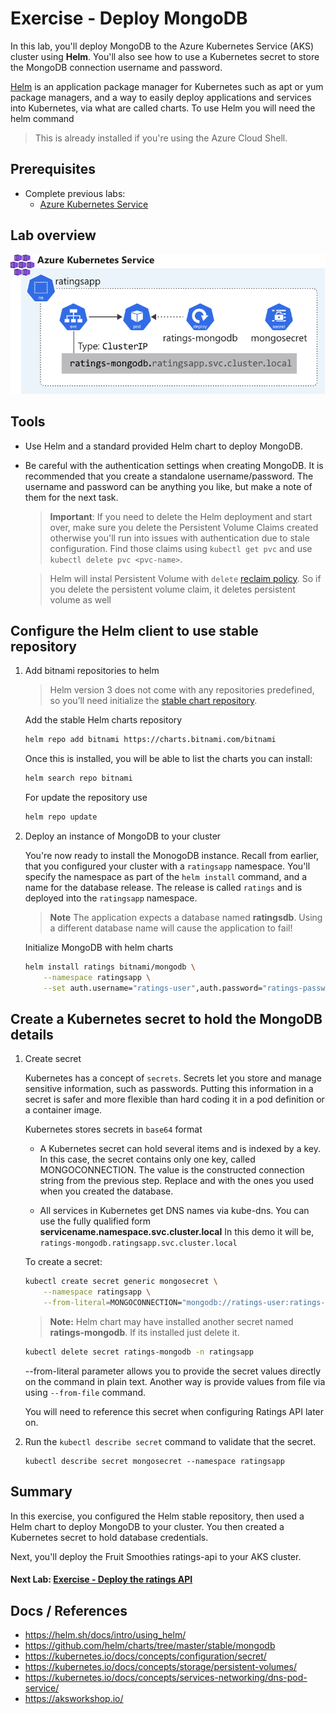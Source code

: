 Exercise - Deploy MongoDB
==
In this lab, you'll deploy MongoDB to the Azure Kubernetes Service (AKS) cluster using **Helm**. You'll also see how to use a Kubernetes secret to store the MongoDB connection username and password.

[Helm](https://helm.sh/) is an application package manager for Kubernetes such as apt or yum package managers, and a way to easily deploy applications and services into Kubernetes, via what are called charts. To use Helm you will need the helm command

> This is already installed if you're using the Azure Cloud Shell.

## Prerequisites

* Complete previous labs:
    * [Azure Kubernetes Service](../create-aks-cluster/README.md)


## Lab overview

![Architecture Diagram](/labs/deploy-mongodb/img/mongodb-architecture.svg "Architecture Diagram")

## Tools
* Use Helm and a standard provided Helm chart to deploy MongoDB.

* Be careful with the authentication settings when creating MongoDB. It is recommended that you create a standalone username/password. The username and password can be anything you like, but make a note of them for the next task.

    > **Important**: If you need to delete the Helm deployment and start over, make sure you delete the Persistent Volume Claims created otherwise you'll run into issues with authentication due to stale configuration. Find those claims using `kubectl get pvc` and use `kubectl delete pvc <pvc-name>`.

    > Helm will instal Persistent Volume with `delete` [reclaim policy](https://kubernetes.io/docs/concepts/storage/persistent-volumes/). So if you delete the persistent volume claim, it deletes persistent volume as well

## Configure the Helm client to use stable repository

1. Add bitnami repositories to helm

    > Helm version 3 does not come with any repositories predefined, so you’ll need initialize the [stable chart repository](https://v3.helm.sh/docs/intro/quickstart/#initialize-a-helm-chart-repository).

    Add the stable Helm charts repository 

    ```bash
    helm repo add bitnami https://charts.bitnami.com/bitnami
    ```

    Once this is installed, you will be able to list the charts you can install:

    ```bash
    helm search repo bitnami
    ```

    For update the repository use

    ```bash 
    helm repo update
    ```

2. Deploy an instance of MongoDB to your cluster

    You're now ready to install the MonogoDB instance. Recall from earlier, that you configured your cluster with a `ratingsapp` namespace. You'll specify the namespace as part of the `helm install` command, and a name for the database release. The release is called `ratings` and is deployed into the `ratingsapp` namespace.

    > **Note** The application expects a database named **ratingsdb**. Using a different database name will cause the application to fail!

    Initialize MongoDB with helm charts

    ```bash
    helm install ratings bitnami/mongodb \
        --namespace ratingsapp \
        --set auth.username="ratings-user",auth.password="ratings-password",auth.database=ratingsdb
    ```

## Create a Kubernetes secret to hold the MongoDB details

1. Create secret

    Kubernetes has a concept of `secrets`. Secrets let you store and manage sensitive information, such as passwords. Putting this information in a secret is safer and more flexible than hard coding it in a pod definition or a container image.
    
    Kubernetes stores secrets in `base64` format

    * A Kubernetes secret can hold several items and is indexed by a key. In this case, the secret contains only one key, called MONGOCONNECTION. The value is the constructed connection string from the previous step. Replace <username> and <password> with the ones you used when you created the database.

    * All services in Kubernetes get DNS names via kube-dns. You can use the fully qualified form **servicename.namespace.svc.cluster.local** In this demo it will be, `ratings-mongodb.ratingsapp.svc.cluster.local`

    To create a secret:

    ```bash
    kubectl create secret generic mongosecret \
        --namespace ratingsapp \
        --from-literal=MONGOCONNECTION="mongodb://ratings-user:ratings-password@ratings-mongodb.ratingsapp.svc.cluster.local:27017/ratingsdb"
    ```

    > **Note:** Helm chart may have installed another secret named **ratings-mongodb**. If its installed just delete it.

    ```bash
    kubectl delete secret ratings-mongodb -n ratingsapp
    ```

    --from-literal parameter allows you to provide the secret values directly on the command in plain text. Another way is provide values from file via using `--from-file` command.

    You will need to reference this secret when configuring Ratings API later on.

2. Run the `kubectl describe secret` command to validate that the secret.

    ```
    kubectl describe secret mongosecret --namespace ratingsapp
    ```

## Summary
In this exercise, you configured the Helm stable repository, then used a Helm chart to deploy MongoDB to your cluster. You then created a Kubernetes secret to hold database credentials.

Next, you'll deploy the Fruit Smoothies ratings-api to your AKS cluster.

#### Next Lab: [Exercise - Deploy the ratings API](../ratings-api/README.md)

## Docs / References
* https://helm.sh/docs/intro/using_helm/
* https://github.com/helm/charts/tree/master/stable/mongodb
* https://kubernetes.io/docs/concepts/configuration/secret/
* https://kubernetes.io/docs/concepts/storage/persistent-volumes/
* https://kubernetes.io/docs/concepts/services-networking/dns-pod-service/
* https://aksworkshop.io/